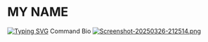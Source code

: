 # MY NAME
[![Typing SVG](https://readme-typing-svg.herokuapp.com?font=Fira+Code&weight=500&size=30&pause=1000&color=F70000&background=9055FF00&width=435&lines=JIHAD+BRO+)](https://git.io/typing-svg)
Command Bio
[![Screenshot-20250326-212514.png](https://i.postimg.cc/c478wL7n/Screenshot-20250326-212514.png)](https://postimg.cc/nCzztZPF)
